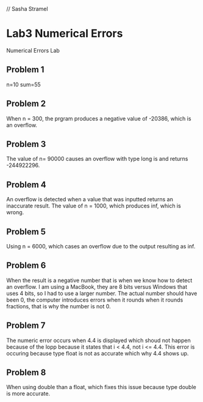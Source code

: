 // Sasha Stramel

# Lab3 Numerical Errors <Sasha Stramel>
Numerical Errors Lab

## Problem 1
n=10
sum=55
## Problem 2

When n = 300, the prgram produces a negative value of -20386, which is an overflow.
## Problem 3

The value of n= 90000 causes an overflow with type long is and returns  -244922296.

## Problem 4
An overflow is detected when a value that was inputted returns an inaccurate result. The value of n = 1000, which produces inf, which is wrong.

## Problem 5
Using n = 6000, which cases an overflow due to the output resulting as inf.

## Problem 6
When the result is a negative number that is when we know how to detect an overflow. I am using a MacBook, they are 8 bits versus Windows that uses 4 bits, so I had to use a larger number. The actual number should have been 0, the computer introduces errors when it rounds when it rounds fractions, that is why the number is not 0.

## Problem 7
The numeric error occurs when 4.4 is displayed which shoud not happen because of the lopp because it states that i < 4.4, not i <= 4.4. This error is occuring because type float is not as accurate which why 4.4 shows up.


## Problem 8
When using double than a float, which fixes this issue because type double is more accurate.
